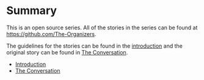 # Summary

This is an open source series. All of the stories in the series can be found at https://github.com/The-Organizers.

The guidelines for the stories can be found in the [introduction](README.md) and the original story can be found in [The Conversation](The-Conversation.md).

* [Introduction](README.md)
* [The Conversation](The-Conversation.md)
